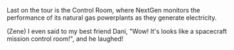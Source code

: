 Last on the tour is the Control Room, where NextGen monitors the performance of its natural gas powerplants as they generate electricity. 

(Zene) I even said to my best friend Dani, "Wow! It's looks like a spacecraft mission control room!", and he laughed!